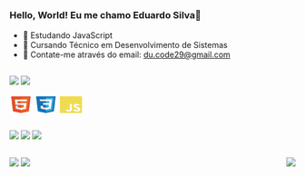 ## 
### Hello, World! Eu me chamo Eduardo Silva👋

- 🌱 Estudando JavaScript
- 🏫 Cursando Técnico em Desenvolvimento de Sistemas 
- 💬 Contate-me através do email: du.code29@gmail.com
  ## 
<div>
  <img height="180em" src="https://github-readme-stats.vercel.app/api?username=Erudado&show_icons=true&theme=shadow_red&include_all_commits=true&count_private=true"/>
  <img height="180em" src="https://github-readme-stats.vercel.app/api/top-langs/?username=Erudado&layout=compact&langs_count=16&theme=shadow_red"/>
</div>
    
<div style="display: inline_block"><br>
  <img align="center" alt="Du-HTML" height="30" width="40" src="https://raw.githubusercontent.com/devicons/devicon/master/icons/html5/html5-original.svg">
  <img align="center" alt="Du-CSS" height="30" width="40" src="https://raw.githubusercontent.com/devicons/devicon/master/icons/css3/css3-original.svg">
  <img align="center" alt="Du-Js" height="30" width="40" src="https://raw.githubusercontent.com/devicons/devicon/master/icons/javascript/javascript-plain.svg">
</div>

  ## 
<div>
  <a href="https://www.instagram.com/erudado_/" target="_blank"><img src="https://img.shields.io/badge/-Instagram-%23E4405F?style=for-the-badge&logo=instagram&logoColor=white" target="_blank"></a>
  <a href = "mailto:du.code29@gmail.com "><img src="https://img.shields.io/badge/Gmail-D14836?style=for-the-badge&logo=gmail&logoColor=white" target="_blank"></a>
  <a href="https://www.linkedin.com/in/eduardo-silva-0a4699272/" target="_blank"><img src="https://img.shields.io/badge/-LinkedIn-%230077B5?style=for-the-badge&logo=linkedin&logoColor=white" target="_blank"></a>   
</div>

##

  <img height="175em" src="https://camo.githubusercontent.com/b11605c8f3635f696c4d7a89c2b5c786928c196d74358c5d837e9dcf7a395cf6/68747470733a2f2f67696666696c65732e616c706861636f646572732e636f6d2f3335302f33353036302e676966"/> <img height="175em" src="https://camo.githubusercontent.com/92ef77e5bdb7a5f237e9addbcd95bef12b25fe9de54d22a7f93ad7777bfe49ff/68747470733a2f2f67696666696c65732e616c706861636f646572732e636f6d2f3335342f33353435392e676966"/> <img align="right" height="176em" src="https://camo.githubusercontent.com/3ad113024a18244628d5a9fdaa824055a0f65ec8b35060fe9eb7d7ba2ba9f9cb/68747470733a2f2f67696666696c65732e616c706861636f646572732e636f6d2f3231392f3231393036362e676966"/>

